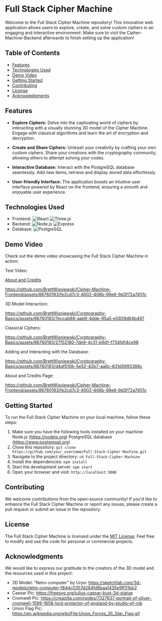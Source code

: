 
# Full Stack Cipher Machine

Welcome to the Full Stack Cipher Machine repository! This innovative web application allows users to explore, create, and solve custom ciphers in an engaging and interactive environment. Make sure to visit the Cipher-Machine-Backend afterwards to finish setting up the application!

## Table of Contents

- [Features](#features)
- [Technologies Used](#technologies-used)
- [Demo Video](#demo-video)
- [Getting Started](#getting-started)
- [Contributing](#contributing)
- [License](#license)
- [Acknowledgments](#acknowledgments)

## Features

- **Explore Ciphers:** Delve into the captivating world of ciphers by interacting with a visually stunning 3D model of the Cipher Machine. Engage with classical algorithms and learn the art of encryption and decryption.

- **Create and Share Ciphers:** Unleash your creativity by crafting your own custom ciphers. Share your creations with the cryptography community, allowing others to attempt solving your codes.

- **Interactive Database:** Interact with the PostgreSQL database seamlessly. Add new items, retrieve and display stored data effortlessly.

- **User-friendly Interface:** The application boasts an intuitive user interface powered by React on the frontend, ensuring a smooth and enjoyable user experience.

## Technologies Used

- Frontend: ![React](https://img.shields.io/badge/Frontend-React-blue?logo=react) ![Three.js](https://img.shields.io/badge/-Three.js-orange)
- Backend: ![Node.js](https://img.shields.io/badge/Backend-Node.js-green?logo=node.js) ![Express](https://img.shields.io/badge/-Express-lightgrey)
- Database: ![PostgreSQL](https://img.shields.io/badge/Database-PostgreSQL-blue?logo=postgresql)
## Demo Video

Check out the demo video showcasing the Full Stack Cipher Machine in action:

Test Video:

[About and Credits](https://github.com/BrettWisniewski/Cipher-Machine-Frontend/assets/86760183/ad664b51-0f9a-4f1c-8085-9566c60e074a)



https://github.com/BrettWisniewski/Cipher-Machine-Frontend/assets/86760183/fe2cd7c3-4002-406b-99e6-9d3f72a7451c


3D Model Interaction: 

https://github.com/BrettWisniewski/Cyrptography-Basics/assets/86760183/7eccab88-aab6-4dde-95a5-e5929d64b497

Classical Ciphers:



https://github.com/BrettWisniewski/Cyrptography-Basics/assets/86760183/27f52180-7de9-4c31-b9d1-f734fd14ce98


Adding and Interacting with the Database: 


https://github.com/BrettWisniewski/Cyrptography-Basics/assets/86760183/d4af510b-5e52-42b7-aa8c-831d5993368c

About and Credits Page:



https://github.com/BrettWisniewski/Cipher-Machine-Frontend/assets/86760183/fe2cd7c3-4002-406b-99e6-9d3f72a7451c










## Getting Started

To run the Full Stack Cipher Machine on your local machine, follow these steps:
1. Make sure you have the following tools installed on your machine:
Node.js (https://nodejs.org)
PostgreSQL database (https://www.postgresql.org)
2. Clone this repository: `git clone https://github.com/your_username/Full-Stack-Cipher-Machine.git`
3. Navigate to the project directory: `cd Full-Stack-Cipher-Machine`
4. Install the dependencies: `npm install`
5. Start the development server: `npm start`
6. Open your browser and visit: `http://localhost:3000`

## Contributing

We welcome contributions from the open-source community! If you'd like to enhance the Full Stack Cipher Machine or report any issues, please create a pull request or submit an issue in the repository.

## License

The Full Stack Cipher Machine is licensed under the [MIT License](link_to_license_file). Feel free to modify and use the code for personal or commercial projects.

## Acknowledgments

We would like to express our gratitude to the creators of the 3D model and the resources used in this project:

- 3D Model: "Retro computer" by Urpo: https://sketchfab.com/3d-models/retro-computer-f844c0357d284fd8baa1435e9ff31bb2
- Caesar Pic: https://freesvg.org/julius-caesar-bust-3d-statue
- Cromwell Pic: https://creazilla.com/nodes/7327637-portrait-of-oliver-cromwell-1599-1658-lord-protector-of-england-by-studio-of-rob
- Union Flag Pic: https://en.wikipedia.org/wiki/File:Union_Forces_35_Star_Flag.gif

